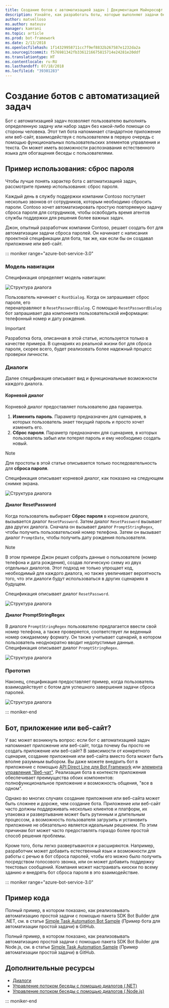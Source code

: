 ```yaml
---
title: Создание ботов с автоматизацией задач | Документация Майкрософт
description: Узнайте, как разработать боты, которые выполняют задачи без дальнейшего вмешательства человека.
author: matvelloso
ms.author: mateusv
manager: kamrani
ms.topic: article
ms.prod: bot-framework
ms.date: 2/13/2018
ms.openlocfilehash: 1f14329958711cc7f9ef8832b267587e1232da2a
ms.sourcegitcommit: f576981342fb3361216675815714e24281e20ddf
ms.translationtype: HT
ms.contentlocale: ru-RU
ms.lasthandoff: 07/18/2018
ms.locfileid: "39301283"
---
```

# <a name="create-task-automation-bots"></a>Создание ботов с автоматизацией задач

Бот с автоматизацией задач позволяет пользователю выполнять определенную задачу или набор задач без какой-либо помощи со стороны человека. Этот тип бота напоминает стандартное приложение или веб-сайт, взаимодействуя с пользователем в первую очередь с помощью функциональных пользовательских элементов управления и текста. Он может иметь возможности распознавания естественного языка для обогащения беседы с пользователями. 

## <a name="example-use-case-password-reset"></a>Пример использования: сброс пароля

Чтобы лучше понять характер бота с автоматизацией задач, рассмотрите пример использования: сброс пароля. 

Каждый день в службу поддержки компании Contoso поступает несколько звонков от сотрудников, которым необходимо сбросить пароли. Contoso хочет автоматизировать простую повторяемую задачу сброса пароля для сотрудников, чтобы освободить время агентов службы поддержки для решения более важных задач. 

Джон, опытный разработчик компании Contoso, решает создать бот для автоматизации задачи сброса паролей. Он начинает с написания проектной спецификации для бота, так же, как если бы он создавал приложение или веб-сайт. 

::: moniker range="azure-bot-service-3.0"

### <a name="navigation-model"></a>Модель навигации

Спецификация определяет модель навигации:

![Структура диалога](~/media/bot-service-design-pattern-task-automation/simple-task1.png)

Пользователь начинает с `RootDialog`. Когда он запрашивает сброс пароля, его  
перенаправляют в `ResetPasswordDialog`. С помощью `ResetPasswordDialog` бот запрашивает два компонента пользовательской информации: телефонный номер и дату рождения. 

> [!IMPORTANT]
> Разработка бота, описанная в этой статье, используется только в качестве примера. В сценариях из реальной жизни бот для сброса пароля, скорее всего, будет реализовать более надежный процесс проверки личности.

### <a name="dialogs"></a>Диалоги

Далее спецификация описывает вид и функциональные возможности каждого диалога. 

#### <a name="root-dialog"></a>Корневой диалог

Корневой диалог предоставляет пользователю два параметра. 

1. **Изменить пароль**. Параметр предназначен для сценариев, в которых пользователь знает текущий пароль и просто хочет изменить его.
2. **Сброс пароля**. Параметр предназначен для сценариев, в которых пользователь забыл или потерял пароль и ему необходимо создать новый.

> [!NOTE]
> Для простоты в этой статье описывается только последовательность для **сброса пароля**.

Спецификация описывает корневой диалог, как показано на следующем снимке экрана.

![Структура диалога](~/media/bot-service-design-pattern-task-automation/simple-task2.png)

#### <a name="resetpassword-dialog"></a>Диалог ResetPassword

Когда пользователь выбирает **Сброс пароля** в корневом диалоге, вызывается диалог `ResetPassword`. 
Затем диалог `ResetPassword` вызывает два других диалога. 
Сначала он вызывает диалог `PromptStringRegex`, чтобы получить пользовательский номер телефона. 
Затем он вызывает диалог `PromptDate`, чтобы получить дату рождения пользователя. 

> [!NOTE]
> В этом примере Джон решил собрать данные о пользователе (номер телефона и дата рождения), создав логическую схему из двух отдельных диалогов. Этот подход не только упрощает код, необходимый для каждого диалога, но также увеличивает вероятность того, что эти диалоги будут использоваться в других сценариях в будущем. 

Спецификация описывает диалог `ResetPassword`.

![Структура диалога](~/media/bot-service-design-pattern-task-automation/simple-task3.png)

#### <a name="promptstringregex-dialog"></a>Диалог PromptStringRegex

В диалоге `PromptStringRegex` пользователю предлагается ввести свой номер телефона, а также проверяется, соответствует ли веденный номер ожидаемому формату. 
Он также учитывает сценарий, в котором пользователь неоднократно вводит недопустимые данные. 
Спецификация описывает диалог `PromptStringRegex`.

![Структура диалога](~/media/bot-service-design-pattern-task-automation/simple-task4.png)

### <a name="prototype"></a>Прототип

Наконец, спецификация предоставляет пример, когда пользователь взаимодействует с ботом для успешного завершения задачи сброса паролей.

![Структура диалога](~/media/bot-service-design-pattern-task-automation/simple-task5.png)

::: moniker-end 

## <a name="bot-app-or-website"></a>Бот, приложение или веб-сайт?

У вас может возникнуть вопрос: если бот с автоматизацией задач напоминает приложение или веб-сайт, тогда почему бы просто не создать приложение или веб-сайт? В зависимости от конкретного сценария, создание приложения или веб-сайта вместо бота может быть вполне разумным выбором. Вы даже можете внедрить бот в приложение с помощью [API Direct Line для Bot Framework][directLineAPI] или <a href="https://github.com/Microsoft/BotFramework-WebChat" target="_blank">элемента управления "Веб-чат"</a>. Реализация бота в контексте приложения обеспечивает преимущества обоих компонентов: полнофункциональное приложение и возможность общения, "все в одном". 

Однако во многих случаях создание приложения или веб-сайта может быть сложнее и дороже, чем создание бота. Приложение или веб-сайт часто должны поддерживать несколько клиентов и платформ, их упаковка и развертывание может быть рутинным и длительным процессом, а возможность пользователя загрузить и установить приложение не обязательно является идеальным решением. По этим причинам бот может часто предоставлять гораздо более простой способ решения проблемы. 

Кроме того, боты легко развертываются и расширяются. Например, разработчик может добавить естественный язык и возможности для работы с речью в бот сброса паролей, чтобы его можно было получить посредством голосового звонка, или он может добавить поддержку текстовых сообщений. Компания может настраивать киоски по всему зданию и внедрять бот сброса пароля в это взаимодействие.

::: moniker range="azure-bot-service-3.0"
## <a name="sample-code"></a>Пример кода

Полный пример, в котором показано, как реализовывать автоматизацию простой задачи с помощью пакета SDK Bot Builder для .NET, см. в статье <a href="https://github.com/Microsoft/BotBuilder-Samples/tree/master/CSharp/capability-SimpleTaskAutomation" target="_blank">Simple Task Automation Bot Sample</a> (Пример бота для автоматизации простой задачи) в GitHub.

Полный пример, в котором показано, как реализовывать автоматизацию простой задачи с помощью пакета SDK Bot Builder для Node.js, см. в статье <a href="https://github.com/Microsoft/BotBuilder-Samples/tree/master/Node/capability-SimpleTaskAutomation" target="_blank">Simple Task Automation Sample</a> (Пример автоматизации простой задачи) в GitHub.

## <a name="additional-resources"></a>Дополнительные ресурсы

- [Диалоги](~/dotnet/bot-builder-dotnet-dialogs.md)
- [Управление потоком беседы с помощью диалогов (.NET)](~/dotnet/bot-builder-dotnet-manage-conversation-flow.md)
- [Управление потоком беседы с помощью диалогов (.Node.js)](~/nodejs/bot-builder-nodejs-manage-conversation-flow.md)

::: moniker-end

[directLineAPI]: https://docs.botframework.com/en-us/restapi/directline3/#navtitle
